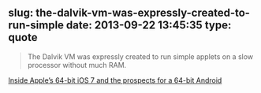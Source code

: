 slug: the-dalvik-vm-was-expressly-created-to-run-simple
date: 2013-09-22 13:45:35
type: quote
---

> The Dalvik VM was expressly created to run simple applets on a slow processor without much RAM.

[Inside Apple’s 64-bit iOS 7 and the prospects for a 64-bit Android](http://appleinsider.com/articles/13/09/17/inside-apples-64-bit-ios-7-and-the-prospects-for-a-64-bit-android)
